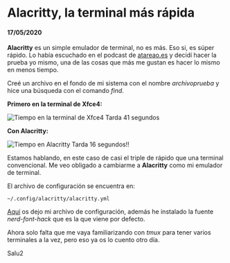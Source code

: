 # **Alacritty**, la terminal más rápida

#### 17/05/2020

**Alacritty** es un simple emulador de terminal, no es más. Eso si, es súper rápido. Lo había escuchado en el podcast de [atareao.es](https://www.atareao.es/software/utilidades/emulador-de-terminal-mas-rapido/) y decidí hacer la prueba yo mismo, una de las cosas que más me gustan es hacer lo mismo en menos tiempo.

Creé un archivo en el fondo de mi sistema con el nombre _archivoprueba_ y hice una búsqueda con el comando _find_.

**Primero en la terminal de Xfce4:**

![Tiempo en la terminal de Xfce4](https://clonbg.netlify.app/alacritty-la-terminal-mas-rapida/timeTerminal.png "Tiempo en la terminal de Xfce4")
Tarda 41 segundos

**Con Alacritty:**

![Tiempo en Alacritty](https://clonbg.netlify.app/alacritty-la-terminal-mas-rapida/timeAlacritty.png "Tiempo en Alacritty")
Tarda 16 segundos!!

Estamos hablando, en este caso de casi el triple de rápido que una terminal convencional. Me veo obligado a cambiarme a **Alacritty** como mi emulador de terminal.

El archivo de configuración se encuentra en:

    ~/.config/alacritty/alacritty.yml

[Aquí](https://github.com/clonbg/configs/blob/master/alacritty.yml) os dejo mi archivo de configuración, además he instalado la fuente _nerd-font-hack_ que es la que viene por defecto.

Ahora solo falta que me vaya familiarizando con _tmux_ para tener varios terminales a la vez, pero eso ya os lo cuento otro día.

Salu2
